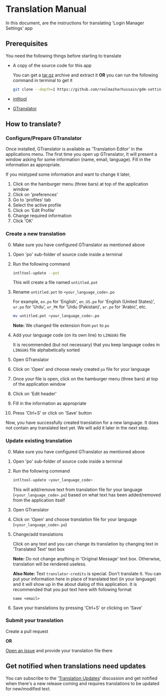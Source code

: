 # Translation Manual

In this document, are the instructions for translating 'Login Manager Settings' app

## Prerequisites

You need the following things before starting to translate

- A copy of the source code for this app

  You can get a [tar.gz](https://github.com/realmazharhussain/gdm-settings/archive/refs/heads/main.tar.gz) archive and extract it **OR** you can run the following command in terminal to get it

  ```bash
  git clone --depth=1 https://github.com/realmazharhussain/gdm-settings.git
  ```

- [intltool](https://launchpad.net/intltool)

- [GTranslator](https://gitlab.gnome.org/GNOME/gtranslator.git)

## How to translate?

### Configure/Prepare GTranslator

Once installed, GTranslator is available as 'Translation Editor' in the applications menu. The first time you open up GTranslator, It will present a window asking for some information (name, email, language). Fill in the information as appropriate.

If you mistyped some information and want to change it later,

1. Click on the hamburger menu (three bars) at top of the application window
2. Click on 'preferences'
3. Go to 'profiles' tab
4. Select the active profile
5. Click on 'Edit Profile'
6. Change required information
7. Click 'OK'

### Create a new translation

0. Make sure you have configured GTranslator as mentioned above

1. Open 'po' sub-folder of source code inside a terminal

2. Run the following command

   ```bash
   intltool-update --pot
   ```

   This will create a file named `untitled.pot`

3. Rename `untitled.pot` to `<your_language_code>.po`

   For example, `en.po` for 'English', `en_US.po` for 'English (United States)', `ur.po` for 'Urdu', `ur_PK` for 'Urdu (Pakistan)', `ar.po` for 'Arabic', etc.

   ```bash
   mv untitled.pot <your_language_code>.po
   ```

   **Note:** We changed file extension from `pot` to `po`

4. Add your language code (on its own line) to `LINGUAS` file

   It is recommended (but not necessary) that you keep language codes in `LINGUAS` file alphabetically sorted

5. Open GTranslator

6. Click on 'Open' and choose newly created `po` file for your language

7. Once your file is open, click on the hamburger menu (three bars) at top of the application window

8. Click on 'Edit header'

9. Fill in the information as appropriate

10. Press 'Ctrl+S' or click on 'Save' button

Now, you have successfully created translation for a new language. It does not contain any translated text yet. We will add it later in the next step.

### Update existing translation

0. Make sure you have configured GTranslator as mentioned above

1. Open 'po' sub-folder of source code inside a terminal

2. Run the following command

   ```bash
   intltool-update <your_language_code>
   ```

   This will add/remove text from translation file for your language (`<your_language_code>.po`) based on what text has been added/removed from the application itself

3. Open GTranslator

4. Click on 'Open' and choose translation file for your language (`<your_language_code>.po`)

5. Change/add translations

   Click on any text and you can change its translation by changing text in 'Translated Text' text box

   **Note:** Do not change anything in 'Original Message' text box. Otherwise, translation will be rendered useless.
   
   **Also Note:** Text `translator-credits` is special. Don't translate it. You can put your information here in place of translated text (in your language) and it will show up in the about dialog of this application. It is recommended that you put text here with following format
   
   `name <email>`

6. Save your translations by pressing 'Ctrl+S' or clicking on 'Save'

### Submit your translation

Create a pull request

**OR**

[Open an issue](https://github.com/realmazharhussain/gdm-settings/issues/new?assignees=&labels=translation&template=translation_submission.yml&title=%5BL10N%5D+) and provide your translation file there

## Get notified when translations need updates

You can subscribe to the '[Translation Updates](https://github.com/realmazharhussain/gdm-settings/discussions/23)' discussion and get notified when there's a new release coming and requires translations to be updated for new/modified text.
